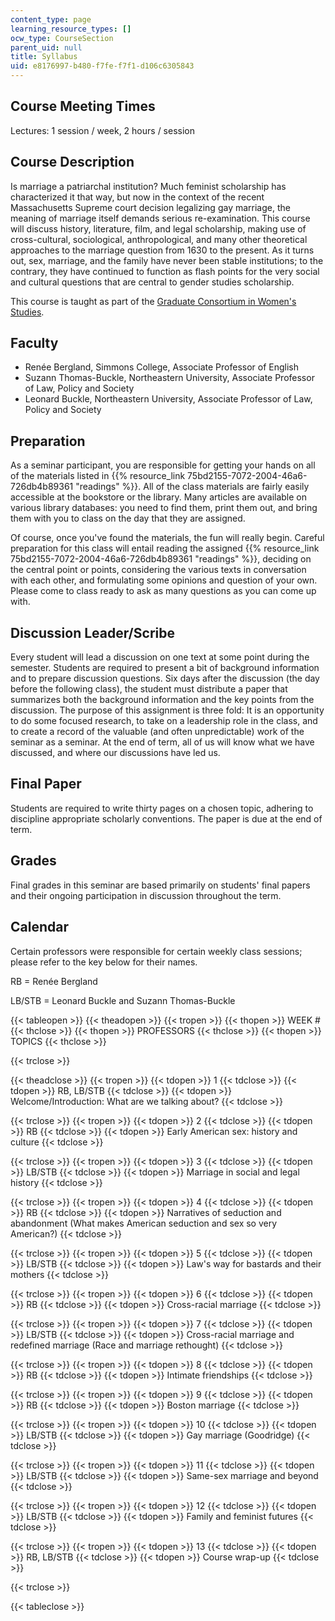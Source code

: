```yaml
---
content_type: page
learning_resource_types: []
ocw_type: CourseSection
parent_uid: null
title: Syllabus
uid: e8176997-b480-f7fe-f7f1-d106c6305843
---
```


Course Meeting Times
--------------------

Lectures: 1 session / week, 2 hours / session

Course Description
------------------

Is marriage a patriarchal institution? Much feminist scholarship has characterized it that way, but now in the context of the recent Massachusetts Supreme court decision legalizing gay marriage, the meaning of marriage itself demands serious re-examination. This course will discuss history, literature, film, and legal scholarship, making use of cross-cultural, sociological, anthropological, and many other theoretical approaches to the marriage question from 1630 to the present. As it turns out, sex, marriage, and the family have never been stable institutions; to the contrary, they have continued to function as flash points for the very social and cultural questions that are central to gender studies scholarship.

This course is taught as part of the [Graduate Consortium in Women's Studies](http://web.mit.edu/gcws/).

Faculty
-------

*   Renée Bergland, Simmons College, Associate Professor of English
*   Suzann Thomas-Buckle, Northeastern University, Associate Professor of Law, Policy and Society
*   Leonard Buckle, Northeastern University, Associate Professor of Law, Policy and Society

Preparation
-----------

As a seminar participant, you are responsible for getting your hands on all of the materials listed in {{% resource_link 75bd2155-7072-2004-46a6-726db4b89361 "readings" %}}. All of the class materials are fairly easily accessible at the bookstore or the library. Many articles are available on various library databases: you need to find them, print them out, and bring them with you to class on the day that they are assigned.

Of course, once you've found the materials, the fun will really begin. Careful preparation for this class will entail reading the assigned {{% resource_link 75bd2155-7072-2004-46a6-726db4b89361 "readings" %}}, deciding on the central point or points, considering the various texts in conversation with each other, and formulating some opinions and question of your own. Please come to class ready to ask as many questions as you can come up with.

Discussion Leader/Scribe
------------------------

Every student will lead a discussion on one text at some point during the semester. Students are required to present a bit of background information and to prepare discussion questions. Six days after the discussion (the day before the following class), the student must distribute a paper that summarizes both the background information and the key points from the discussion. The purpose of this assignment is three fold: It is an opportunity to do some focused research, to take on a leadership role in the class, and to create a record of the valuable (and often unpredictable) work of the seminar as a seminar. At the end of term, all of us will know what we have discussed, and where our discussions have led us.

Final Paper
-----------

Students are required to write thirty pages on a chosen topic, adhering to discipline appropriate scholarly conventions. The paper is due at the end of term.

Grades
------

Final grades in this seminar are based primarily on students' final papers and their ongoing participation in discussion throughout the term.

Calendar
--------

Certain professors were responsible for certain weekly class sessions; please refer to the key below for their names.

RB = Renée Bergland

LB/STB = Leonard Buckle and Suzann Thomas-Buckle

{{< tableopen >}}
{{< theadopen >}}
{{< tropen >}}
{{< thopen >}}
WEEK #
{{< thclose >}}
{{< thopen >}}
PROFESSORS
{{< thclose >}}
{{< thopen >}}
TOPICS
{{< thclose >}}

{{< trclose >}}

{{< theadclose >}}
{{< tropen >}}
{{< tdopen >}}
1
{{< tdclose >}}
{{< tdopen >}}
RB, LB/STB
{{< tdclose >}}
{{< tdopen >}}
Welcome/Introduction: What are we talking about?
{{< tdclose >}}

{{< trclose >}}
{{< tropen >}}
{{< tdopen >}}
2
{{< tdclose >}}
{{< tdopen >}}
RB
{{< tdclose >}}
{{< tdopen >}}
Early American sex: history and culture
{{< tdclose >}}

{{< trclose >}}
{{< tropen >}}
{{< tdopen >}}
3
{{< tdclose >}}
{{< tdopen >}}
LB/STB
{{< tdclose >}}
{{< tdopen >}}
Marriage in social and legal history
{{< tdclose >}}

{{< trclose >}}
{{< tropen >}}
{{< tdopen >}}
4
{{< tdclose >}}
{{< tdopen >}}
RB
{{< tdclose >}}
{{< tdopen >}}
Narratives of seduction and abandonment (What makes American seduction and sex so very American?)
{{< tdclose >}}

{{< trclose >}}
{{< tropen >}}
{{< tdopen >}}
5
{{< tdclose >}}
{{< tdopen >}}
LB/STB
{{< tdclose >}}
{{< tdopen >}}
Law's way for bastards and their mothers
{{< tdclose >}}

{{< trclose >}}
{{< tropen >}}
{{< tdopen >}}
6
{{< tdclose >}}
{{< tdopen >}}
RB
{{< tdclose >}}
{{< tdopen >}}
Cross-racial marriage
{{< tdclose >}}

{{< trclose >}}
{{< tropen >}}
{{< tdopen >}}
7
{{< tdclose >}}
{{< tdopen >}}
LB/STB
{{< tdclose >}}
{{< tdopen >}}
Cross-racial marriage and redefined marriage (Race and marriage rethought)
{{< tdclose >}}

{{< trclose >}}
{{< tropen >}}
{{< tdopen >}}
8
{{< tdclose >}}
{{< tdopen >}}
RB
{{< tdclose >}}
{{< tdopen >}}
Intimate friendships
{{< tdclose >}}

{{< trclose >}}
{{< tropen >}}
{{< tdopen >}}
9
{{< tdclose >}}
{{< tdopen >}}
RB
{{< tdclose >}}
{{< tdopen >}}
Boston marriage
{{< tdclose >}}

{{< trclose >}}
{{< tropen >}}
{{< tdopen >}}
10
{{< tdclose >}}
{{< tdopen >}}
LB/STB
{{< tdclose >}}
{{< tdopen >}}
Gay marriage (Goodridge)
{{< tdclose >}}

{{< trclose >}}
{{< tropen >}}
{{< tdopen >}}
11
{{< tdclose >}}
{{< tdopen >}}
LB/STB
{{< tdclose >}}
{{< tdopen >}}
Same-sex marriage and beyond
{{< tdclose >}}

{{< trclose >}}
{{< tropen >}}
{{< tdopen >}}
12
{{< tdclose >}}
{{< tdopen >}}
LB/STB
{{< tdclose >}}
{{< tdopen >}}
Family and feminist futures
{{< tdclose >}}

{{< trclose >}}
{{< tropen >}}
{{< tdopen >}}
13
{{< tdclose >}}
{{< tdopen >}}
RB, LB/STB
{{< tdclose >}}
{{< tdopen >}}
Course wrap-up
{{< tdclose >}}

{{< trclose >}}

{{< tableclose >}}